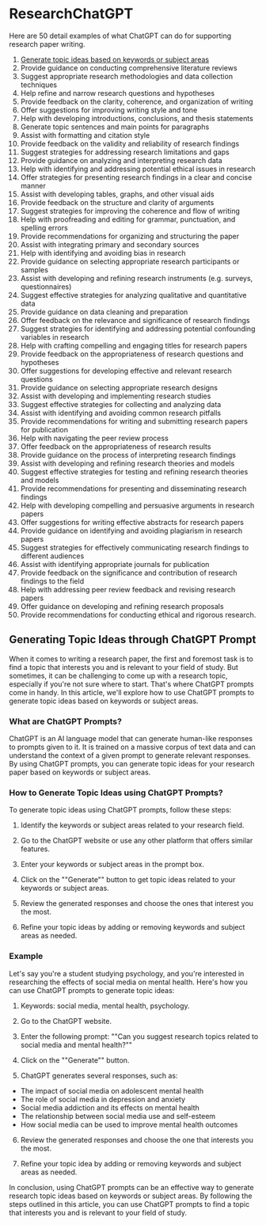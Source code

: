 # ResearchChatGPT

Here are 50 detail examples of what ChatGPT can do for supporting research paper writing.

1. [Generate topic ideas based on keywords or subject areas](#Generating-Topic-Ideas-through-ChatGPT-Prompt)
2. Provide guidance on conducting comprehensive literature reviews
3. Suggest appropriate research methodologies and data collection techniques
4. Help refine and narrow research questions and hypotheses
5. Provide feedback on the clarity, coherence, and organization of writing
6. Offer suggestions for improving writing style and tone
7. Help with developing introductions, conclusions, and thesis statements
8. Generate topic sentences and main points for paragraphs
9. Assist with formatting and citation style
10. Provide feedback on the validity and reliability of research findings
11. Suggest strategies for addressing research limitations and gaps
12. Provide guidance on analyzing and interpreting research data
13. Help with identifying and addressing potential ethical issues in research
14. Offer strategies for presenting research findings in a clear and concise manner
15. Assist with developing tables, graphs, and other visual aids
16. Provide feedback on the structure and clarity of arguments
17. Suggest strategies for improving the coherence and flow of writing
18. Help with proofreading and editing for grammar, punctuation, and spelling errors
19. Provide recommendations for organizing and structuring the paper
20. Assist with integrating primary and secondary sources
21. Help with identifying and avoiding bias in research
22. Provide guidance on selecting appropriate research participants or samples
23. Assist with developing and refining research instruments (e.g. surveys, questionnaires)
24. Suggest effective strategies for analyzing qualitative and quantitative data
25. Provide guidance on data cleaning and preparation
26. Offer feedback on the relevance and significance of research findings
27. Suggest strategies for identifying and addressing potential confounding variables in research
28. Help with crafting compelling and engaging titles for research papers
29. Provide feedback on the appropriateness of research questions and hypotheses
30. Offer suggestions for developing effective and relevant research questions
31. Provide guidance on selecting appropriate research designs
32. Assist with developing and implementing research studies
33. Suggest effective strategies for collecting and analyzing data
34. Assist with identifying and avoiding common research pitfalls
35. Provide recommendations for writing and submitting research papers for publication
36. Help with navigating the peer review process
37. Offer feedback on the appropriateness of research results
38. Provide guidance on the process of interpreting research findings
39. Assist with developing and refining research theories and models
40. Suggest effective strategies for testing and refining research theories and models
41. Provide recommendations for presenting and disseminating research findings
42. Help with developing compelling and persuasive arguments in research papers
43. Offer suggestions for writing effective abstracts for research papers
44. Provide guidance on identifying and avoiding plagiarism in research papers
45. Suggest strategies for effectively communicating research findings to different audiences
46. Assist with identifying appropriate journals for publication
47. Provide feedback on the significance and contribution of research findings to the field
48. Help with addressing peer review feedback and revising research papers
49. Offer guidance on developing and refining research proposals
50. Provide recommendations for conducting ethical and rigorous research.

## Generating Topic Ideas through ChatGPT Prompt 

When it comes to writing a research paper, the first and foremost task is to find a topic that interests you and is relevant to your field of study. But sometimes, it can be challenging to come up with a research topic, especially if you're not sure where to start. That's where ChatGPT prompts come in handy. In this article, we'll explore how to use ChatGPT prompts to generate topic ideas based on keywords or subject areas.

### What are ChatGPT Prompts?

ChatGPT is an AI language model that can generate human-like responses to prompts given to it. It is trained on a massive corpus of text data and can understand the context of a given prompt to generate relevant responses. By using ChatGPT prompts, you can generate topic ideas for your research paper based on keywords or subject areas.

### How to Generate Topic Ideas using ChatGPT Prompts?

To generate topic ideas using ChatGPT prompts, follow these steps:

1. Identify the keywords or subject areas related to your research field.

2. Go to the ChatGPT website or use any other platform that offers similar features.

3. Enter your keywords or subject areas in the prompt box.

4. Click on the ""Generate"" button to get topic ideas related to your keywords or subject areas.

5. Review the generated responses and choose the ones that interest you the most.

6. Refine your topic ideas by adding or removing keywords and subject areas as needed.

### Example

Let's say you're a student studying psychology, and you're interested in researching the effects of social media on mental health. Here's how you can use ChatGPT prompts to generate topic ideas:

1. Keywords: social media, mental health, psychology.

2. Go to the ChatGPT website.

3. Enter the following prompt: ""Can you suggest research topics related to social media and mental health?""

4. Click on the ""Generate"" button.

5. ChatGPT generates several responses, such as:

- The impact of social media on adolescent mental health
- The role of social media in depression and anxiety
- Social media addiction and its effects on mental health
- The relationship between social media use and self-esteem
- How social media can be used to improve mental health outcomes

6. Review the generated responses and choose the one that interests you the most.

7. Refine your topic idea by adding or removing keywords and subject areas as needed.

In conclusion, using ChatGPT prompts can be an effective way to generate research topic ideas based on keywords or subject areas. By following the steps outlined in this article, you can use ChatGPT prompts to find a topic that interests you and is relevant to your field of study.

